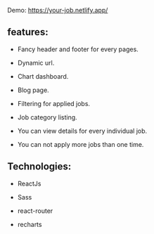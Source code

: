 Demo: https://your-job.netlify.app/

## features:

- Fancy header and footer for every pages.

- Dynamic url.

- Chart dashboard.

- Blog page.

- Filtering for applied jobs.

- Job category listing.

- You can view details for every individual job.

- You can not apply more jobs than one time.

## Technologies:

- ReactJs

- Sass

- react-router

- recharts
